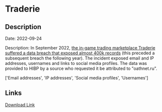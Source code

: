 # Traderie

## Description

Date: 2022-09-24

Description:
In September 2022, <a href="https://techcrunch.com/2023/09/07/traderie-a-marketplace-for-in-game-items-alerts-users-to-data-breach/" target="_blank" rel="noopener">the in-game trading marketplace Traderie suffered a data breach that exposed almost 400k records</a> (this preceded a subsequent breach the following year). The incident exposed email and IP addresses, usernames and links to social media profiles. The data was provided to HIBP by a source who requested it be attributed to &quot;oathnet.ru&quot;.


['Email addresses', 'IP addresses', 'Social media profiles', 'Usernames']

## Links

[Download Link](https://link-to.net/1229997/438.8212039914863/dynamic/?r=aHR0cHM6Ly93d3cubWVkaWFmaXJlLmNvbS92aWV3LzJramRpNUNZMGVBSGNhNC90cmFkZXJpZS5jb20vZmlsZQ==)